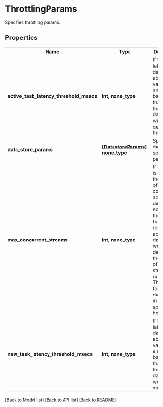 # ThrottlingParams

Specifies throttling params.

## Properties
Name | Type | Description | Notes
------------ | ------------- | ------------- | -------------
**active_task_latency_threshold_msecs** | **int, none_type** | If the latency of a datastore is above this value, then an existing backup task that uses the datastore will start getting throttled. | [optional] 
**data_store_params** | [**[DatastoreParams], none_type**](DatastoreParams.md) | Specifies datastore specific parameters. | [optional] 
**max_concurrent_streams** | **int, none_type** | If this value is &gt; 0 and the number of streams concurrently active on a datastore is equal to it, then any further requests to access the datastore would be denied until the number of active streams reduces. This applies for all the datastores in the specified host. | [optional] 
**new_task_latency_threshold_msecs** | **int, none_type** | If the latency of a datastore is above this value, then a new backup task that uses the datastore won&#39;t be started. | [optional] 

[[Back to Model list]](../README.md#documentation-for-models) [[Back to API list]](../README.md#documentation-for-api-endpoints) [[Back to README]](../README.md)


